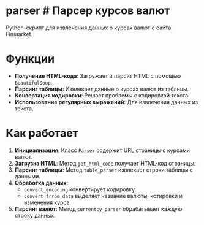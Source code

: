 # parser # Парсер курсов валют

Python-скрипт для извлечения данных о курсах валют с сайта Finmarket.

# Функции

- **Получение HTML-кода**: Загружает и парсит HTML с помощью `BeautifulSoup`.
- **Парсинг таблицы**: Извлекает данные о курсах валют из таблицы.
- **Конвертация кодировки**: Решает проблемы с кодировкой текста.
- **Использование регулярных выражений**: Для извлечения данных из текста.

# Как работает

1. **Инициализация**: Класс `Parser` содержит URL страницы с курсами валют.
2. **Загрузка HTML**: Метод `get_html_code` получает HTML-код страницы.
3. **Парсинг таблицы**: Метод `table_parser` извлекает строки таблицы с данными.
4. **Обработка данных**: 
    - `convert_encoding` конвертирует кодировку.
    - `convert_frrom_data` выделяет название валюты, котировки и изменения курса.
5. **Парсинг валют**: Метод `currentcy_parser` обрабатывает каждую строку данных.

